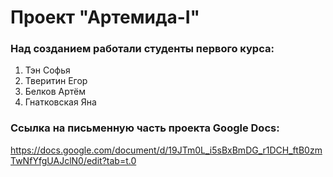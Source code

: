 # Проект "Артемида-I"

### Над созданием работали студенты первого курса:
1. Тэн Софья
2. Тверитин Егор
3. Белков Артём
4. Гнатковская Яна

### Ссылка на письменную часть проекта Google Docs:
https://docs.google.com/document/d/19JTm0L_i5sBxBmDG_r1DCH_ftB0zmTwNfYfgUAJclN0/edit?tab=t.0
